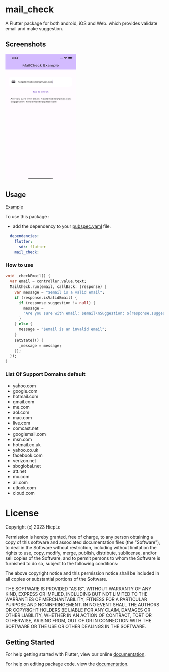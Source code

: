 # mail_check

A Flutter package for both android, iOS and Web. which provides validate email and make suggestion.

## Screenshots

<img src="https://github.com/iOSHiepLe/mail_check/blob/main/mail_check/screenshots/email_suggestion.png" height="400em" width="225em" />

## Usage

[Example](https://github.com/iOSHiepLe/mail_check/blob/main/mail_check/example/lib/main.dart)

To use this package :

* add the dependency to your [pubspec.yaml](https://github.com/parth58/Social-SignIn-Buttons/blob/master/pubspec.yaml) file.

```yaml
  dependencies:
    flutter:
      sdk: flutter
    mail_check:
```

### How to use

```dart
void _checkEmail() {
  var email = controller.value.text;
  MailCheck.run(email, callBack: (response) {
    var message = "$email is a valid email";
    if (response.isValidEmail) {
      if (response.suggestion != null) {
        message =
        "Are you sure with email: $email\nSuggestion: ${response.suggestion?.fullEmail}";
      }
    } else {
      message = "$email is an invalid email";
    }
    setState(() {
      _message = message;
    });
  });
}

```

### List Of Support Domains default
* yahoo.com
* google.com
* hotmail.com
* gmail.com
* me.com
* aol.com
* mac.com
* live.com
* comcast.net
* googlemail.com
* msn.com
* hotmail.co.uk
* yahoo.co.uk
* facebook.com
* verizon.net
* sbcglobal.net
* att.net
* mx.com
* ail.com
* utlook.com
* cloud.com

# License
Copyright (c) 2023 HiepLe

Permission is hereby granted, free of charge, to any person obtaining a copy
of this software and associated documentation files (the "Software"), to deal
in the Software without restriction, including without limitation the rights
to use, copy, modify, merge, publish, distribute, sublicense, and/or sell
copies of the Software, and to permit persons to whom the Software is
furnished to do so, subject to the following conditions:

The above copyright notice and this permission notice shall be included in all
copies or substantial portions of the Software.

THE SOFTWARE IS PROVIDED "AS IS", WITHOUT WARRANTY OF ANY KIND, EXPRESS OR
IMPLIED, INCLUDING BUT NOT LIMITED TO THE WARRANTIES OF MERCHANTABILITY,
FITNESS FOR A PARTICULAR PURPOSE AND NONINFRINGEMENT. IN NO EVENT SHALL THE
AUTHORS OR COPYRIGHT HOLDERS BE LIABLE FOR ANY CLAIM, DAMAGES OR OTHER
LIABILITY, WHETHER IN AN ACTION OF CONTRACT, TORT OR OTHERWISE, ARISING FROM,
OUT OF OR IN CONNECTION WITH THE SOFTWARE OR THE USE OR OTHER DEALINGS IN THE
SOFTWARE.


## Getting Started

For help getting started with Flutter, view our online [documentation](https://flutter.io/).

For help on editing package code, view the [documentation](https://flutter.io/developing-packages/).
